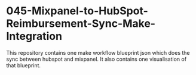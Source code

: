# 045-Mixpanel-to-HubSpot-Reimbursement-Sync-Make-Integration
This repository contains one make workflow blueprint json which does the sync between hubspot and mixpanel. It also contains one visualisation of that blueprint.
